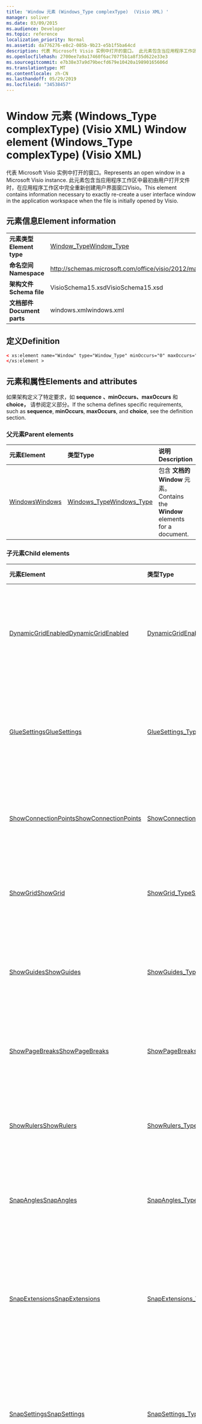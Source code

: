```yaml
---
title: 'Window 元素 (Windows_Type complexType)  (Visio XML) '
manager: soliver
ms.date: 03/09/2015
ms.audience: Developer
ms.topic: reference
localization_priority: Normal
ms.assetid: da776276-e8c2-085b-9b23-e5b1f5ba64cd
description: 代表 Microsoft Visio 实例中打开的窗口。 此元素包含当应用程序工作区中最初由用户打开文件时，在应用程序工作区中完全重新创建用户界面窗口Visio。
ms.openlocfilehash: 2700ee7a9a17460f6ac707f5b1a8f35d622e33e3
ms.sourcegitcommit: e7b38e37a9d79becfd679e10420a19890165606d
ms.translationtype: MT
ms.contentlocale: zh-CN
ms.lasthandoff: 05/29/2019
ms.locfileid: "34538457"
---
```

# <a name="window-element-windows_type-complextype-visio-xml"></a><span data-ttu-id="8a1dd-104">Window 元素 (Windows_Type complexType)  (Visio XML) </span><span class="sxs-lookup"><span data-stu-id="8a1dd-104">Window element (Windows_Type complexType) (Visio XML)</span></span>

<span data-ttu-id="8a1dd-105">代表 Microsoft Visio 实例中打开的窗口。</span><span class="sxs-lookup"><span data-stu-id="8a1dd-105">Represents an open window in a Microsoft Visio instance.</span></span> <span data-ttu-id="8a1dd-106">此元素包含当应用程序工作区中最初由用户打开文件时，在应用程序工作区中完全重新创建用户界面窗口Visio。</span><span class="sxs-lookup"><span data-stu-id="8a1dd-106">This element contains information necessary to exactly re-create a user interface window in the application workspace when the file is initially opened by Visio.</span></span>
  
## <a name="element-information"></a><span data-ttu-id="8a1dd-107">元素信息</span><span class="sxs-lookup"><span data-stu-id="8a1dd-107">Element information</span></span>

|||
|:-----|:-----|
|<span data-ttu-id="8a1dd-108">**元素类型**</span><span class="sxs-lookup"><span data-stu-id="8a1dd-108">**Element type**</span></span> <br/> |[<span data-ttu-id="8a1dd-109">Window_Type</span><span class="sxs-lookup"><span data-stu-id="8a1dd-109">Window_Type</span></span>](window_type-complextypevisio-xml.md) <br/> |
|<span data-ttu-id="8a1dd-110">**命名空间**</span><span class="sxs-lookup"><span data-stu-id="8a1dd-110">**Namespace**</span></span> <br/> |http://schemas.microsoft.com/office/visio/2012/main  <br/> |
|<span data-ttu-id="8a1dd-111">**架构文件**</span><span class="sxs-lookup"><span data-stu-id="8a1dd-111">**Schema file**</span></span> <br/> |<span data-ttu-id="8a1dd-112">VisioSchema15.xsd</span><span class="sxs-lookup"><span data-stu-id="8a1dd-112">VisioSchema15.xsd</span></span>  <br/> |
|<span data-ttu-id="8a1dd-113">**文档部件**</span><span class="sxs-lookup"><span data-stu-id="8a1dd-113">**Document parts**</span></span> <br/> |<span data-ttu-id="8a1dd-114">windows.xml</span><span class="sxs-lookup"><span data-stu-id="8a1dd-114">windows.xml</span></span>  <br/> |
   
## <a name="definition"></a><span data-ttu-id="8a1dd-115">定义</span><span class="sxs-lookup"><span data-stu-id="8a1dd-115">Definition</span></span>

```XML
< xs:element name="Window" type="Window_Type" minOccurs="0" maxOccurs="unbounded" >
</xs:element >
```

## <a name="elements-and-attributes"></a><span data-ttu-id="8a1dd-116">元素和属性</span><span class="sxs-lookup"><span data-stu-id="8a1dd-116">Elements and attributes</span></span>

<span data-ttu-id="8a1dd-117">如果架构定义了特定要求，如 **sequence** **、minOccurs、maxOccurs** 和 **choice，** 请参阅定义部分。</span><span class="sxs-lookup"><span data-stu-id="8a1dd-117">If the schema defines specific requirements, such as **sequence**, **minOccurs**, **maxOccurs**, and **choice**, see the definition section.</span></span> 
  
### <a name="parent-elements"></a><span data-ttu-id="8a1dd-118">父元素</span><span class="sxs-lookup"><span data-stu-id="8a1dd-118">Parent elements</span></span>

|<span data-ttu-id="8a1dd-119">**元素**</span><span class="sxs-lookup"><span data-stu-id="8a1dd-119">**Element**</span></span>|<span data-ttu-id="8a1dd-120">**类型**</span><span class="sxs-lookup"><span data-stu-id="8a1dd-120">**Type**</span></span>|<span data-ttu-id="8a1dd-121">**说明**</span><span class="sxs-lookup"><span data-stu-id="8a1dd-121">**Description**</span></span>|
|:-----|:-----|:-----|
|[<span data-ttu-id="8a1dd-122">Windows</span><span class="sxs-lookup"><span data-stu-id="8a1dd-122">Windows</span></span>](windows-elementvisio-xml.md) <br/> |[<span data-ttu-id="8a1dd-123">Windows_Type</span><span class="sxs-lookup"><span data-stu-id="8a1dd-123">Windows_Type</span></span>](windows_type-complextypevisio-xml.md) <br/> |<span data-ttu-id="8a1dd-124">包含 **文档的 Window** 元素。</span><span class="sxs-lookup"><span data-stu-id="8a1dd-124">Contains the **Window** elements for a document.</span></span>  <br/> |
   
### <a name="child-elements"></a><span data-ttu-id="8a1dd-125">子元素</span><span class="sxs-lookup"><span data-stu-id="8a1dd-125">Child elements</span></span>

|<span data-ttu-id="8a1dd-126">**元素**</span><span class="sxs-lookup"><span data-stu-id="8a1dd-126">**Element**</span></span>|<span data-ttu-id="8a1dd-127">**类型**</span><span class="sxs-lookup"><span data-stu-id="8a1dd-127">**Type**</span></span>|<span data-ttu-id="8a1dd-128">**说明**</span><span class="sxs-lookup"><span data-stu-id="8a1dd-128">**Description**</span></span>|
|:-----|:-----|:-----|
|[<span data-ttu-id="8a1dd-129">DynamicGridEnabled</span><span class="sxs-lookup"><span data-stu-id="8a1dd-129">DynamicGridEnabled</span></span>](dynamicgridenabled-element-window_type-complextypevisio-xml.md) <br/> |[<span data-ttu-id="8a1dd-130">DynamicGridEnabled_Type</span><span class="sxs-lookup"><span data-stu-id="8a1dd-130">DynamicGridEnabled_Type</span></span>](dynamicgridenabled_type-complextypevisio-xml.md) <br/> |<span data-ttu-id="8a1dd-131">指定是否对文档或窗口启用动态网格功能。</span><span class="sxs-lookup"><span data-stu-id="8a1dd-131">Specifies whether the dynamic grid feature is enabled for a document or window.</span></span>  <br/> |
|[<span data-ttu-id="8a1dd-132">GlueSettings</span><span class="sxs-lookup"><span data-stu-id="8a1dd-132">GlueSettings</span></span>](gluesettings-element-window_type-complextypevisio-xml.md) <br/> |[<span data-ttu-id="8a1dd-133">GlueSettings_Type</span><span class="sxs-lookup"><span data-stu-id="8a1dd-133">GlueSettings_Type</span></span>](gluesettings_type-complextypevisio-xml.md) <br/> |<span data-ttu-id="8a1dd-134">指定在文档中启用粘附时形状粘附到的对象。</span><span class="sxs-lookup"><span data-stu-id="8a1dd-134">Specifies the objects that shapes glue to when glue is enabled in the document.</span></span>  <br/> |
|[<span data-ttu-id="8a1dd-135">ShowConnectionPoints</span><span class="sxs-lookup"><span data-stu-id="8a1dd-135">ShowConnectionPoints</span></span>](showconnectionpoints-element-window_type-complextypevisio-xml.md) <br/> |[<span data-ttu-id="8a1dd-136">ShowConnectionPoints_Type</span><span class="sxs-lookup"><span data-stu-id="8a1dd-136">ShowConnectionPoints_Type</span></span>](showconnectionpoints_type-complextypevisio-xml.md) <br/> |<span data-ttu-id="8a1dd-137">指定是否在窗口中显示连接点。</span><span class="sxs-lookup"><span data-stu-id="8a1dd-137">Specifies whether connection points are shown in a window.</span></span>  <br/> |
|[<span data-ttu-id="8a1dd-138">ShowGrid</span><span class="sxs-lookup"><span data-stu-id="8a1dd-138">ShowGrid</span></span>](showgrid-element-window_type-complextypevisio-xml.md) <br/> |[<span data-ttu-id="8a1dd-139">ShowGrid_Type</span><span class="sxs-lookup"><span data-stu-id="8a1dd-139">ShowGrid_Type</span></span>](showgrid_type-complextypevisio-xml.md) <br/> |<span data-ttu-id="8a1dd-140">指定是否在绘图窗口中显示网格。</span><span class="sxs-lookup"><span data-stu-id="8a1dd-140">Specifies whether a grid is shown in the drawing window.</span></span>  <br/> |
|[<span data-ttu-id="8a1dd-141">ShowGuides</span><span class="sxs-lookup"><span data-stu-id="8a1dd-141">ShowGuides</span></span>](showguides-element-window_type-complextypevisio-xml.md) <br/> |[<span data-ttu-id="8a1dd-142">ShowGuides_Type</span><span class="sxs-lookup"><span data-stu-id="8a1dd-142">ShowGuides_Type</span></span>](showguides_type-complextypevisio-xml.md) <br/> |<span data-ttu-id="8a1dd-143">指定是否在绘图窗口中显示参考线。</span><span class="sxs-lookup"><span data-stu-id="8a1dd-143">Specifies whether guides are shown in the drawing window.</span></span>  <br/> |
|[<span data-ttu-id="8a1dd-144">ShowPageBreaks</span><span class="sxs-lookup"><span data-stu-id="8a1dd-144">ShowPageBreaks</span></span>](showpagebreaks-element-window_type-complextypevisio-xml.md) <br/> |[<span data-ttu-id="8a1dd-145">ShowPageBreaks_Type</span><span class="sxs-lookup"><span data-stu-id="8a1dd-145">ShowPageBreaks_Type</span></span>](showpagebreaks_type-complextypevisio-xml.md) <br/> |<span data-ttu-id="8a1dd-146">指定是否在窗口中显示分页符。</span><span class="sxs-lookup"><span data-stu-id="8a1dd-146">Specifies whether page breaks are shown in a window.</span></span>  <br/> |
|[<span data-ttu-id="8a1dd-147">ShowRulers</span><span class="sxs-lookup"><span data-stu-id="8a1dd-147">ShowRulers</span></span>](showrulers-element-window_type-complextypevisio-xml.md) <br/> |[<span data-ttu-id="8a1dd-148">ShowRulers_Type</span><span class="sxs-lookup"><span data-stu-id="8a1dd-148">ShowRulers_Type</span></span>](showrulers_type-complextypevisio-xml.md) <br/> |<span data-ttu-id="8a1dd-149">指定绘图窗口中是否显示标尺。</span><span class="sxs-lookup"><span data-stu-id="8a1dd-149">Specifies whether rulers are shown in the drawing window.</span></span>  <br/> |
|[<span data-ttu-id="8a1dd-150">SnapAngles</span><span class="sxs-lookup"><span data-stu-id="8a1dd-150">SnapAngles</span></span>](snapangles-element-window_type-complextypevisio-xml.md) <br/> |[<span data-ttu-id="8a1dd-151">SnapAngles_Type</span><span class="sxs-lookup"><span data-stu-id="8a1dd-151">SnapAngles_Type</span></span>](snapangles_type-complextypevisio-xml.md) <br/> |<span data-ttu-id="8a1dd-152">包含 **SnapAngle 元素** 的集合。</span><span class="sxs-lookup"><span data-stu-id="8a1dd-152">Contains a collection of **SnapAngle** elements.</span></span>  <br/> |
|[<span data-ttu-id="8a1dd-153">SnapExtensions</span><span class="sxs-lookup"><span data-stu-id="8a1dd-153">SnapExtensions</span></span>](snapextensions-element-window_type-complextypevisio-xml.md) <br/> |[<span data-ttu-id="8a1dd-154">SnapExtensions_Type</span><span class="sxs-lookup"><span data-stu-id="8a1dd-154">SnapExtensions_Type</span></span>](snapextensions_type-complextypevisio-xml.md) <br/> |<span data-ttu-id="8a1dd-155">指定是启用还是禁用活动窗口的特定对齐扩展设置。</span><span class="sxs-lookup"><span data-stu-id="8a1dd-155">Specifies whether a specific snap extension setting is enabled or disabled for the active window.</span></span>  <br/> |
|[<span data-ttu-id="8a1dd-156">SnapSettings</span><span class="sxs-lookup"><span data-stu-id="8a1dd-156">SnapSettings</span></span>](snapsettings-element-window_type-complextypevisio-xml.md) <br/> |[<span data-ttu-id="8a1dd-157">SnapSettings_Type</span><span class="sxs-lookup"><span data-stu-id="8a1dd-157">SnapSettings_Type</span></span>](snapsettings_type-complextypevisio-xml.md) <br/> |<span data-ttu-id="8a1dd-158">指定当窗口中的对齐处于活动状态时形状所对齐的对象。</span><span class="sxs-lookup"><span data-stu-id="8a1dd-158">Specifies the objects that shapes snap to when snap is active in the window.</span></span>  <br/> |
|[<span data-ttu-id="8a1dd-159">StencilGroup</span><span class="sxs-lookup"><span data-stu-id="8a1dd-159">StencilGroup</span></span>](stencilgroup-element-window_type-complextypevisio-xml.md) <br/> |[<span data-ttu-id="8a1dd-160">StencilGroup_Type</span><span class="sxs-lookup"><span data-stu-id="8a1dd-160">StencilGroup_Type</span></span>](stencilgroup_type-complextypevisio-xml.md) <br/> |<span data-ttu-id="8a1dd-161">指定窗口是其中一个成员的合并模具窗口组。</span><span class="sxs-lookup"><span data-stu-id="8a1dd-161">Specifies the group of merged stencil windows of which the window is a member.</span></span>  <br/> |
|[<span data-ttu-id="8a1dd-162">StencilGroupPos</span><span class="sxs-lookup"><span data-stu-id="8a1dd-162">StencilGroupPos</span></span>](stencilgrouppos-element-window_type-complextypevisio-xml.md) <br/> |[<span data-ttu-id="8a1dd-163">StencilGroupPos_Type</span><span class="sxs-lookup"><span data-stu-id="8a1dd-163">StencilGroupPos_Type</span></span>](stencilgrouppos_type-complextypevisio-xml.md) <br/> |<span data-ttu-id="8a1dd-164">包含一个整数，该整数指定模具在窗口中的组内的相对位置。</span><span class="sxs-lookup"><span data-stu-id="8a1dd-164">Contains an integer that specifies the relative position of a stencil within a group in a window.</span></span>  <br/> |
|[<span data-ttu-id="8a1dd-165">TabSplitterPos</span><span class="sxs-lookup"><span data-stu-id="8a1dd-165">TabSplitterPos</span></span>](tabsplitterpos-element-window_type-complextypevisio-xml.md) <br/> |[<span data-ttu-id="8a1dd-166">TabSplitterPos_Type</span><span class="sxs-lookup"><span data-stu-id="8a1dd-166">TabSplitterPos_Type</span></span>](tabsplitterpos_type-complextypevisio-xml.md) <br/> |<span data-ttu-id="8a1dd-167">指定绘图窗口的页面选项卡控件的宽度 (占绘图窗口总宽度的一) 。</span><span class="sxs-lookup"><span data-stu-id="8a1dd-167">Specifies the width of the page tab control of a drawing window (as a fraction of the total width of the drawing window).</span></span>  <br/> |
   
### <a name="attributes"></a><span data-ttu-id="8a1dd-168">属性</span><span class="sxs-lookup"><span data-stu-id="8a1dd-168">Attributes</span></span>

|<span data-ttu-id="8a1dd-169">**属性**</span><span class="sxs-lookup"><span data-stu-id="8a1dd-169">**Attribute**</span></span>|<span data-ttu-id="8a1dd-170">**类型**</span><span class="sxs-lookup"><span data-stu-id="8a1dd-170">**Type**</span></span>|<span data-ttu-id="8a1dd-171">**必需**</span><span class="sxs-lookup"><span data-stu-id="8a1dd-171">**Required**</span></span>|<span data-ttu-id="8a1dd-172">**描述**</span><span class="sxs-lookup"><span data-stu-id="8a1dd-172">**Description**</span></span>|<span data-ttu-id="8a1dd-173">**可能的值**</span><span class="sxs-lookup"><span data-stu-id="8a1dd-173">**Possible values**</span></span>|
|:-----|:-----|:-----|:-----|:-----|
|<span data-ttu-id="8a1dd-174">容器</span><span class="sxs-lookup"><span data-stu-id="8a1dd-174">Container</span></span>  <br/> |<span data-ttu-id="8a1dd-175">xsd：unsignedInt</span><span class="sxs-lookup"><span data-stu-id="8a1dd-175">xsd:unsignedInt</span></span>  <br/> |<span data-ttu-id="8a1dd-176">可选</span><span class="sxs-lookup"><span data-stu-id="8a1dd-176">optional</span></span>  <br/> |<span data-ttu-id="8a1dd-177">容器的 ID：Page、Sheet 或 Master。</span><span class="sxs-lookup"><span data-stu-id="8a1dd-177">ID of container: Page, Sheet, or Master.</span></span> <span data-ttu-id="8a1dd-178">仅在指定了 **ContainerType** 时相关且是必需的。</span><span class="sxs-lookup"><span data-stu-id="8a1dd-178">Only relevant and necessary if **ContainerType** is specified.</span></span>  <br/> |<span data-ttu-id="8a1dd-179">xsd：unsignedInt 类型的值。</span><span class="sxs-lookup"><span data-stu-id="8a1dd-179">Values of the xsd:unsignedInt type.</span></span>  <br/> |
|<span data-ttu-id="8a1dd-180">ContainerType</span><span class="sxs-lookup"><span data-stu-id="8a1dd-180">ContainerType</span></span>  <br/> |<span data-ttu-id="8a1dd-181">xsd：token</span><span class="sxs-lookup"><span data-stu-id="8a1dd-181">xsd:token</span></span>  <br/> |<span data-ttu-id="8a1dd-182">可选</span><span class="sxs-lookup"><span data-stu-id="8a1dd-182">optional</span></span>  <br/> |<span data-ttu-id="8a1dd-183">可能是下列值之一：Document、Page 或 Master。</span><span class="sxs-lookup"><span data-stu-id="8a1dd-183">May be one of the following values: Document, Page, or Master.</span></span> <span data-ttu-id="8a1dd-184">仅在将 **WindowType 指定为** Drawing 或 Sheet 时相关。</span><span class="sxs-lookup"><span data-stu-id="8a1dd-184">Only relevant when **WindowType** is specified as Drawing or Sheet.</span></span>  <br/> |<span data-ttu-id="8a1dd-185">xsd：token 类型的值。</span><span class="sxs-lookup"><span data-stu-id="8a1dd-185">Values of the xsd:token type.</span></span>  <br/> |
|<span data-ttu-id="8a1dd-186">文档</span><span class="sxs-lookup"><span data-stu-id="8a1dd-186">Document</span></span>  <br/> |<span data-ttu-id="8a1dd-187">xsd：string</span><span class="sxs-lookup"><span data-stu-id="8a1dd-187">xsd:string</span></span>  <br/> |<span data-ttu-id="8a1dd-188">可选</span><span class="sxs-lookup"><span data-stu-id="8a1dd-188">optional</span></span>  <br/> |<span data-ttu-id="8a1dd-189">此窗口中显示的文档的文件路径。</span><span class="sxs-lookup"><span data-stu-id="8a1dd-189">File path of the document displayed in this window.</span></span>  <br/> |<span data-ttu-id="8a1dd-190">xsd：string 类型的值。</span><span class="sxs-lookup"><span data-stu-id="8a1dd-190">Values of the xsd:string type.</span></span>  <br/> |
|<span data-ttu-id="8a1dd-191">ID</span><span class="sxs-lookup"><span data-stu-id="8a1dd-191">ID</span></span>  <br/> |<span data-ttu-id="8a1dd-192">xsd：unsignedInt</span><span class="sxs-lookup"><span data-stu-id="8a1dd-192">xsd:unsignedInt</span></span>  <br/> |<span data-ttu-id="8a1dd-193">必需</span><span class="sxs-lookup"><span data-stu-id="8a1dd-193">required</span></span>  <br/> |<span data-ttu-id="8a1dd-194">元素在其父元素中的唯一 ID。</span><span class="sxs-lookup"><span data-stu-id="8a1dd-194">The unique ID of the element within its parent element.</span></span>  <br/> |<span data-ttu-id="8a1dd-195">xsd：unsignedInt 类型的值。</span><span class="sxs-lookup"><span data-stu-id="8a1dd-195">Values of the xsd:unsignedInt type.</span></span>  <br/> |
|<span data-ttu-id="8a1dd-196">Master</span><span class="sxs-lookup"><span data-stu-id="8a1dd-196">Master</span></span>  <br/> |<span data-ttu-id="8a1dd-197">xsd：unsignedInt</span><span class="sxs-lookup"><span data-stu-id="8a1dd-197">xsd:unsignedInt</span></span>  <br/> |<span data-ttu-id="8a1dd-198">可选</span><span class="sxs-lookup"><span data-stu-id="8a1dd-198">optional</span></span>  <br/> |<span data-ttu-id="8a1dd-199">主控母版 ID（如果此窗口显示主控文件）。</span><span class="sxs-lookup"><span data-stu-id="8a1dd-199">Master ID if this window is displaying a master.</span></span>  <br/> |<span data-ttu-id="8a1dd-200">xsd：unsignedInt 类型的值。</span><span class="sxs-lookup"><span data-stu-id="8a1dd-200">Values of the xsd:unsignedInt type.</span></span>  <br/> |
|<span data-ttu-id="8a1dd-201">Page</span><span class="sxs-lookup"><span data-stu-id="8a1dd-201">Page</span></span>  <br/> |<span data-ttu-id="8a1dd-202">xsd：unsignedInt</span><span class="sxs-lookup"><span data-stu-id="8a1dd-202">xsd:unsignedInt</span></span>  <br/> |<span data-ttu-id="8a1dd-203">可选</span><span class="sxs-lookup"><span data-stu-id="8a1dd-203">optional</span></span>  <br/> |<span data-ttu-id="8a1dd-204">如果此窗口显示页面，则显示页面 ID。</span><span class="sxs-lookup"><span data-stu-id="8a1dd-204">Page ID if this window is displaying a page.</span></span> <span data-ttu-id="8a1dd-205">仅在 **WindowType 指定为** Drawing 且 **ContainerType 指定为** Page 时相关。</span><span class="sxs-lookup"><span data-stu-id="8a1dd-205">Relevant only when **WindowType** is specified as Drawing and **ContainerType** is specified as Page.</span></span>  <br/> |<span data-ttu-id="8a1dd-206">xsd：unsignedInt 类型的值。</span><span class="sxs-lookup"><span data-stu-id="8a1dd-206">Values of the xsd:unsignedInt type.</span></span>  <br/> |
|<span data-ttu-id="8a1dd-207">ParentWindow</span><span class="sxs-lookup"><span data-stu-id="8a1dd-207">ParentWindow</span></span>  <br/> |<span data-ttu-id="8a1dd-208">xsd：unsignedInt</span><span class="sxs-lookup"><span data-stu-id="8a1dd-208">xsd:unsignedInt</span></span>  <br/> |<span data-ttu-id="8a1dd-209">可选</span><span class="sxs-lookup"><span data-stu-id="8a1dd-209">optional</span></span>  <br/> |<span data-ttu-id="8a1dd-210">包含此模具窗口的窗口的 ID。</span><span class="sxs-lookup"><span data-stu-id="8a1dd-210">ID of window in which this stencil window is contained.</span></span> <span data-ttu-id="8a1dd-211">仅在将 **WindowType** 指定为模具时相关。</span><span class="sxs-lookup"><span data-stu-id="8a1dd-211">Relevant only when **WindowType** is specified as Stencil.</span></span>  <br/> |<span data-ttu-id="8a1dd-212">xsd：unsignedInt 类型的值。</span><span class="sxs-lookup"><span data-stu-id="8a1dd-212">Values of the xsd:unsignedInt type.</span></span>  <br/> |
|<span data-ttu-id="8a1dd-213">ReadOnly</span><span class="sxs-lookup"><span data-stu-id="8a1dd-213">ReadOnly</span></span>  <br/> |<span data-ttu-id="8a1dd-214">xsd：boolean</span><span class="sxs-lookup"><span data-stu-id="8a1dd-214">xsd:boolean</span></span>  <br/> |<span data-ttu-id="8a1dd-215">可选</span><span class="sxs-lookup"><span data-stu-id="8a1dd-215">optional</span></span>  <br/> |<span data-ttu-id="8a1dd-216">如果此模具不是文档模具，则只读标志。</span><span class="sxs-lookup"><span data-stu-id="8a1dd-216">Read-only flag if this stencil is not a document stencil.</span></span>  <br/> |<span data-ttu-id="8a1dd-217">xsd：boolean 类型的值。</span><span class="sxs-lookup"><span data-stu-id="8a1dd-217">Values of the xsd:boolean type.</span></span>  <br/> |
|<span data-ttu-id="8a1dd-218">Sheet</span><span class="sxs-lookup"><span data-stu-id="8a1dd-218">Sheet</span></span>  <br/> |<span data-ttu-id="8a1dd-219">xsd：unsignedInt</span><span class="sxs-lookup"><span data-stu-id="8a1dd-219">xsd:unsignedInt</span></span>  <br/> |<span data-ttu-id="8a1dd-220">可选</span><span class="sxs-lookup"><span data-stu-id="8a1dd-220">optional</span></span>  <br/> |<span data-ttu-id="8a1dd-221">容器中工作表的 ID。</span><span class="sxs-lookup"><span data-stu-id="8a1dd-221">ID of sheet in container.</span></span> <span data-ttu-id="8a1dd-222">仅在将 Container 指定为 Sheet 时相关。</span><span class="sxs-lookup"><span data-stu-id="8a1dd-222">Relevant only when Container is specified as Sheet.</span></span>  <br/> |<span data-ttu-id="8a1dd-223">xsd：unsignedInt 类型的值。</span><span class="sxs-lookup"><span data-stu-id="8a1dd-223">Values of the xsd:unsignedInt type.</span></span>  <br/> |
|<span data-ttu-id="8a1dd-224">ViewCenterX</span><span class="sxs-lookup"><span data-stu-id="8a1dd-224">ViewCenterX</span></span>  <br/> |<span data-ttu-id="8a1dd-225">xsd：double</span><span class="sxs-lookup"><span data-stu-id="8a1dd-225">xsd:double</span></span>  <br/> |<span data-ttu-id="8a1dd-226">可选</span><span class="sxs-lookup"><span data-stu-id="8a1dd-226">optional</span></span>  <br/> |<span data-ttu-id="8a1dd-227">**ViewCenterX** 和 **ViewCenterY** 在页面上指定一个中心点，新视图 (窗口) 最初打开时假定该位置。</span><span class="sxs-lookup"><span data-stu-id="8a1dd-227">**ViewCenterX** and **ViewCenterY** specify a center point on a page that a new view (window) assumes when it is opened initially.</span></span>  <br/> |<span data-ttu-id="8a1dd-228">xsd：double 类型的值。</span><span class="sxs-lookup"><span data-stu-id="8a1dd-228">Values of the xsd:double type.</span></span>  <br/> |
|<span data-ttu-id="8a1dd-229">ViewCenterY</span><span class="sxs-lookup"><span data-stu-id="8a1dd-229">ViewCenterY</span></span>  <br/> |<span data-ttu-id="8a1dd-230">xsd：double</span><span class="sxs-lookup"><span data-stu-id="8a1dd-230">xsd:double</span></span>  <br/> |<span data-ttu-id="8a1dd-231">可选</span><span class="sxs-lookup"><span data-stu-id="8a1dd-231">optional</span></span>  <br/> |<span data-ttu-id="8a1dd-232">**ViewCenterX** 和 **ViewCenterY** 在页面上指定一个中心点，新视图 (窗口) 最初打开时假定该位置。</span><span class="sxs-lookup"><span data-stu-id="8a1dd-232">**ViewCenterX** and **ViewCenterY** specify a center point on a page that a new view (window) assumes when it is opened initially.</span></span>  <br/> |<span data-ttu-id="8a1dd-233">xsd：double 类型的值。</span><span class="sxs-lookup"><span data-stu-id="8a1dd-233">Values of the xsd:double type.</span></span>  <br/> |
|<span data-ttu-id="8a1dd-234">ViewScale</span><span class="sxs-lookup"><span data-stu-id="8a1dd-234">ViewScale</span></span>  <br/> |<span data-ttu-id="8a1dd-235">xsd：double</span><span class="sxs-lookup"><span data-stu-id="8a1dd-235">xsd:double</span></span>  <br/> |<span data-ttu-id="8a1dd-236">可选</span><span class="sxs-lookup"><span data-stu-id="8a1dd-236">optional</span></span>  <br/> |<span data-ttu-id="8a1dd-237">打开页面的新视图窗口窗口 (时) 的默认放大系数。</span><span class="sxs-lookup"><span data-stu-id="8a1dd-237">The default magnification factor to use when a new view (window) of the page is opened.</span></span> <span data-ttu-id="8a1dd-238">例如，1 = 100？1.5 = 150%，等等。</span><span class="sxs-lookup"><span data-stu-id="8a1dd-238">For example, 1 = 100%; 1.5 = 150%, and so on.</span></span>  <br/> |<span data-ttu-id="8a1dd-239">xsd：double 类型的值。</span><span class="sxs-lookup"><span data-stu-id="8a1dd-239">Values of the xsd:double type.</span></span>  <br/> |
|<span data-ttu-id="8a1dd-240">WindowHeight</span><span class="sxs-lookup"><span data-stu-id="8a1dd-240">WindowHeight</span></span>  <br/> |<span data-ttu-id="8a1dd-241">xsd：unsignedInt</span><span class="sxs-lookup"><span data-stu-id="8a1dd-241">xsd:unsignedInt</span></span>  <br/> |<span data-ttu-id="8a1dd-242">可选</span><span class="sxs-lookup"><span data-stu-id="8a1dd-242">optional</span></span>  <br/> |<span data-ttu-id="8a1dd-243">窗口矩形的高度。</span><span class="sxs-lookup"><span data-stu-id="8a1dd-243">Height of the window rectangle.</span></span>  <br/> |<span data-ttu-id="8a1dd-244">xsd：unsignedInt 类型的值。</span><span class="sxs-lookup"><span data-stu-id="8a1dd-244">Values of the xsd:unsignedInt type.</span></span>  <br/> |
|<span data-ttu-id="8a1dd-245">WindowLeft</span><span class="sxs-lookup"><span data-stu-id="8a1dd-245">WindowLeft</span></span>  <br/> |<span data-ttu-id="8a1dd-246">xsd：short</span><span class="sxs-lookup"><span data-stu-id="8a1dd-246">xsd:short</span></span>  <br/> |<span data-ttu-id="8a1dd-247">可选</span><span class="sxs-lookup"><span data-stu-id="8a1dd-247">optional</span></span>  <br/> |<span data-ttu-id="8a1dd-248">窗口矩形的左坐标。</span><span class="sxs-lookup"><span data-stu-id="8a1dd-248">Left coordinate of the window rectangle.</span></span>  <br/> |<span data-ttu-id="8a1dd-249">xsd：short 类型的值。</span><span class="sxs-lookup"><span data-stu-id="8a1dd-249">Values of the xsd:short type.</span></span>  <br/> |
|<span data-ttu-id="8a1dd-250">WindowState</span><span class="sxs-lookup"><span data-stu-id="8a1dd-250">WindowState</span></span>  <br/> |<span data-ttu-id="8a1dd-251">xsd：unsignedInt</span><span class="sxs-lookup"><span data-stu-id="8a1dd-251">xsd:unsignedInt</span></span>  <br/> |<span data-ttu-id="8a1dd-252">可选</span><span class="sxs-lookup"><span data-stu-id="8a1dd-252">optional</span></span>  <br/> |<span data-ttu-id="8a1dd-253">指定位标志的整数。</span><span class="sxs-lookup"><span data-stu-id="8a1dd-253">An integer specifying bit flags.</span></span>  <br/> |<span data-ttu-id="8a1dd-254">xsd：unsignedInt 类型的值。</span><span class="sxs-lookup"><span data-stu-id="8a1dd-254">Values of the xsd:unsignedInt type.</span></span>  <br/> |
|<span data-ttu-id="8a1dd-255">WindowTop</span><span class="sxs-lookup"><span data-stu-id="8a1dd-255">WindowTop</span></span>  <br/> |<span data-ttu-id="8a1dd-256">xsd：short</span><span class="sxs-lookup"><span data-stu-id="8a1dd-256">xsd:short</span></span>  <br/> |<span data-ttu-id="8a1dd-257">可选</span><span class="sxs-lookup"><span data-stu-id="8a1dd-257">optional</span></span>  <br/> |<span data-ttu-id="8a1dd-258">窗口矩形的顶部坐标。</span><span class="sxs-lookup"><span data-stu-id="8a1dd-258">Top coordinate of the window rectangle.</span></span>  <br/> |<span data-ttu-id="8a1dd-259">xsd：short 类型的值。</span><span class="sxs-lookup"><span data-stu-id="8a1dd-259">Values of the xsd:short type.</span></span>  <br/> |
|<span data-ttu-id="8a1dd-260">WindowType</span><span class="sxs-lookup"><span data-stu-id="8a1dd-260">WindowType</span></span>  <br/> |<span data-ttu-id="8a1dd-261">xsd：token</span><span class="sxs-lookup"><span data-stu-id="8a1dd-261">xsd:token</span></span>  <br/> |<span data-ttu-id="8a1dd-262">必需</span><span class="sxs-lookup"><span data-stu-id="8a1dd-262">required</span></span>  <br/> |<span data-ttu-id="8a1dd-263">可能是下列值之一的枚举值：Drawing、Sheet、Stencil 或 Icon。</span><span class="sxs-lookup"><span data-stu-id="8a1dd-263">An enumerated value that may be one of the following: Drawing, Sheet, Stencil, or Icon.</span></span>  <br/> |<span data-ttu-id="8a1dd-264">xsd：token 类型的值。</span><span class="sxs-lookup"><span data-stu-id="8a1dd-264">Values of the xsd:token type.</span></span>  <br/> |
|<span data-ttu-id="8a1dd-265">WindowWidth</span><span class="sxs-lookup"><span data-stu-id="8a1dd-265">WindowWidth</span></span>  <br/> |<span data-ttu-id="8a1dd-266">xsd：unsignedInt</span><span class="sxs-lookup"><span data-stu-id="8a1dd-266">xsd:unsignedInt</span></span>  <br/> |<span data-ttu-id="8a1dd-267">可选</span><span class="sxs-lookup"><span data-stu-id="8a1dd-267">optional</span></span>  <br/> |<span data-ttu-id="8a1dd-268">窗口矩形的宽度。</span><span class="sxs-lookup"><span data-stu-id="8a1dd-268">Width of the window rectangle.</span></span>  <br/> |<span data-ttu-id="8a1dd-269">xsd：unsignedInt 类型的值。</span><span class="sxs-lookup"><span data-stu-id="8a1dd-269">Values of the xsd:unsignedInt type.</span></span>  <br/> |
   

